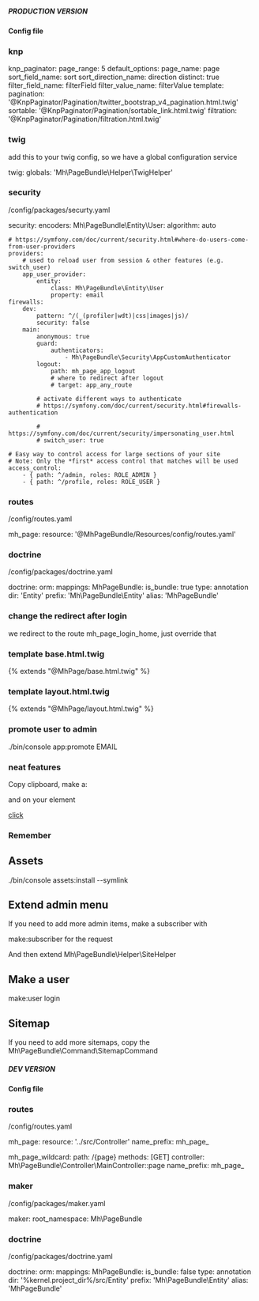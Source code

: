 ##### PRODUCTION VERSION

#### Config file

### knp
knp_paginator:
    page_range: 5
    default_options:
        page_name: page
        sort_field_name: sort
        sort_direction_name: direction
        distinct: true
        filter_field_name: filterField
        filter_value_name: filterValue
    template:
        pagination: '@KnpPaginator/Pagination/twitter_bootstrap_v4_pagination.html.twig'
        sortable: '@KnpPaginator/Pagination/sortable_link.html.twig'
        filtration: '@KnpPaginator/Pagination/filtration.html.twig'

### twig
add this to your twig config, so we have a global configuration service

twig:
    globals: 'Mh\PageBundle\Helper\TwigHelper'


### security

/config/packages/securty.yaml

security:
    encoders:
        Mh\PageBundle\Entity\User:
            algorithm: auto

    # https://symfony.com/doc/current/security.html#where-do-users-come-from-user-providers
    providers:
        # used to reload user from session & other features (e.g. switch_user)
        app_user_provider:
            entity:
                class: Mh\PageBundle\Entity\User
                property: email
    firewalls:
        dev:
            pattern: ^/(_(profiler|wdt)|css|images|js)/
            security: false
        main:
            anonymous: true
            guard:
                authenticators:
                    - Mh\PageBundle\Security\AppCustomAuthenticator
            logout:
                path: mh_page_app_logout
                # where to redirect after logout
                # target: app_any_route

            # activate different ways to authenticate
            # https://symfony.com/doc/current/security.html#firewalls-authentication

            # https://symfony.com/doc/current/security/impersonating_user.html
            # switch_user: true

    # Easy way to control access for large sections of your site
    # Note: Only the *first* access control that matches will be used
    access_control:
        - { path: ^/admin, roles: ROLE_ADMIN }
        - { path: ^/profile, roles: ROLE_USER }

### routes

/config/routes.yaml

mh_page:
    resource: '@MhPageBundle/Resources/config/routes.yaml'


### doctrine

/config/packages/doctrine.yaml

doctrine:
    orm:
        mappings:
            MhPageBundle:
                is_bundle: true
                type: annotation
                dir: 'Entity'
                prefix: 'Mh\PageBundle\Entity'
                alias: 'MhPageBundle'


### change the redirect after login

we redirect to the route mh_page_login_home, just override that


### template base.html.twig

{% extends "@MhPage/base.html.twig" %}


### template layout.html.twig

{% extends "@MhPage/layout.html.twig" %}


### promote user to admin

./bin/console app:promote EMAIL


### neat features

Copy clipboard, make a:

<input type="text" style="display:none" id="copy-me" value="YAS">

and on your element

<a href="path.php" onclick="copyText('copy-me')">click</a>


### Remember

## Assets

./bin/console assets:install --symlink

## Extend admin menu

If you need to add more admin items, make a subscriber with

make:subscriber for the request

And then extend Mh\PageBundle\Helper\SiteHelper


## Make a user

make:user login


## Sitemap

If you need to add more sitemaps, copy the Mh\PageBundle\Command\SitemapCommand


##### DEV VERSION

#### Config file

### routes

/config/routes.yaml

mh_page:
    resource: '../src/Controller'
    name_prefix: mh_page_

mh_page_wildcard:
    path: /{page}
    methods: [GET]
    controller: Mh\PageBundle\Controller\MainController::page
    name_prefix: mh_page_


### maker

/config/packages/maker.yaml

maker:
    root_namespace: Mh\PageBundle


### doctrine

/config/packages/doctrine.yaml

doctrine:
    orm:
        mappings:
            MhPageBundle:
                is_bundle: false
                type: annotation
                dir: '%kernel.project_dir%/src/Entity'
                prefix: 'Mh\PageBundle\Entity'
                alias: 'MhPageBundle'

